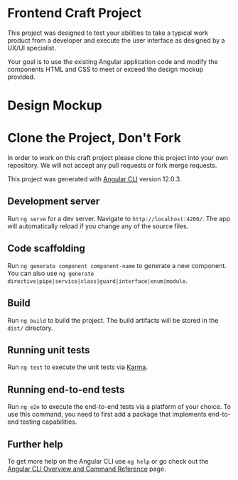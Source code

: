 # Frontend Craft Project

This project was designed to test your abilities to take a typical work product from a developer 
and execute the user interface as designed by a UX/UI specialist.

Your goal is to use the existing Angular application code and modify the components HTML and CSS
to meet or exceed the design mockup provided.

# Design Mockup


# Clone the Project, Don't Fork

In order to work on this craft project please clone this project into your own repository.
We will not accept any pull requests or fork merge requests.



This project was generated with [Angular CLI](https://github.com/angular/angular-cli) version 12.0.3.

## Development server

Run `ng serve` for a dev server. Navigate to `http://localhost:4200/`. The app will automatically reload if you change any of the source files.

## Code scaffolding

Run `ng generate component component-name` to generate a new component. You can also use `ng generate directive|pipe|service|class|guard|interface|enum|module`.

## Build

Run `ng build` to build the project. The build artifacts will be stored in the `dist/` directory.

## Running unit tests

Run `ng test` to execute the unit tests via [Karma](https://karma-runner.github.io).

## Running end-to-end tests

Run `ng e2e` to execute the end-to-end tests via a platform of your choice. To use this command, you need to first add a package that implements end-to-end testing capabilities.

## Further help

To get more help on the Angular CLI use `ng help` or go check out the [Angular CLI Overview and Command Reference](https://angular.io/cli) page.
